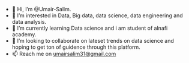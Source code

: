 - 👋 Hi, I’m @Umair-Salim.
- 👀 I’m interested in Data, Big data, data science, data engineering and data analysis.
- 🌱 I’m currently learning Data science and i am student of alnafi academy.
- 💞️ I’m looking to collaborate on lateset trends on data science and hoping to get ton of guidence through this platform.
- 📫 Reach me on umairsalim31@gmail.com

<!---
Umair-Salim/Umair-Salim is a ✨ special ✨ repository because its `README.md` (this file) appears on your GitHub profile.
You can click the Preview link to take a look at your changes.
--->
